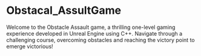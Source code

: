 # Obstacal_AssultGame
Welcome to the Obstacle Assault game, a thrilling one-level gaming experience developed in Unreal Engine using C++. Navigate through a challenging course, overcoming obstacles and reaching the victory point to emerge victorious!
